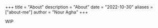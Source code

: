 +++
title = "About"
description = "About"
date = "2022-10-30"
aliases = ["about-me"]
author = "Nour Agha"
+++

WIP
